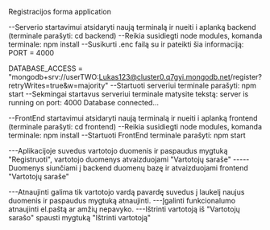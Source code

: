 Registracijos forma application


--Serverio startavimui atsidaryti naują terminalą ir nueiti i aplanką backend (terminale parašyti: cd backend)
--Reikia susidiegti node modules, komanda terminale: npm install
--Susikurti .enc failą su ir pateikti šia informaciją:
PORT = 4000

DATABASE_ACCESS = "mongodb+srv://userTWO:Lukas123@cluster0.q7gyi.mongodb.net/register?retryWrites=true&w=majority"
--Startuoti serveriui terminale parašyti: npm start
--Sekmingai startavus serveriui terminale matysite tekstą:
server is running on port: 4000
Database connected...

--FrontEnd startavimui atsidaryti naują terminalą ir nueiti i aplanką frontend (terminale parašyti: cd frontend)
--Reikia susidiegti node modules, komanda terminale: npm install
--Startuoti FrontEnd terminale parašyti: npm start

---Aplikacijoje suvedus vartotojo duomenis ir paspaudus mygtuką "Registruoti", vartotojo duomenys atvaizduojami "Vartotojų saraše"
-----Duomenys siunčiami į backend duomenų bazę ir atvaizduojami frontend "Vartotojų saraše"

---Atnaujinti galima tik vartotojo vardą pavardę suvedus į laukelį naujus duomenis ir paspaudus mygtuką atnaujinti.
---Įgalinti funkcionalumo atnaujinti el.paštą ar amžių nepavyko.
---Ištrinti vartotoją iš "Vartotojų sarašo" spausti mygtuką "Ištrinti vartotoją"


